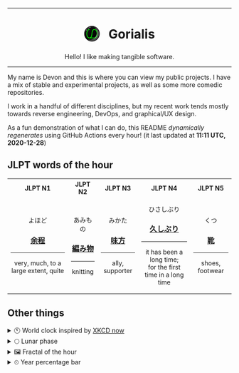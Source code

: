 ***

<h1 align="center">
<sub>
    <img src="readme/resources/avatar.png" height="36">
</sub>
&nbsp;
Gorialis
</h1>
<p align="center">
Hello! I like making tangible software.
</p>

***

My name is Devon and this is where you can view my public projects. I have a mix of stable and experimental projects, as well as some more comedic repositories.

I work in a handful of different disciplines, but my recent work tends mostly towards reverse engineering, DevOps, and graphical/UX design.

As a fun demonstration of what I can do, this README *dynamically regenerates* using GitHub Actions every hour! (it last updated at **11:11 UTC, 2020-12-28**)

<h2>JLPT words of the hour</h2>
<table>
    <tr>
        <th>JLPT N1</th>
        <th>JLPT N2</th>
        <th>JLPT N3</th>
        <th>JLPT N4</th>
        <th>JLPT N5</th>
    </tr>
    <tr>
        <td>
            <p align="center">よほど</p>
            <h3 align="center"><b><a href="https://jisho.org/search/%E4%BD%99%E7%A8%8B">余程</a></b></h3>
            <hr>
            <p align="center">very,<wbr> much,<wbr> to a large extent,<wbr> quite</p>
        </td>
        <td>
            <p align="center">あみもの</p>
            <h3 align="center"><b><a href="https://jisho.org/search/%E7%B7%A8%E3%81%BF%E7%89%A9">編み物</a></b></h3>
            <hr>
            <p align="center">knitting</p>
        </td>
        <td>
            <p align="center">みかた</p>
            <h3 align="center"><b><a href="https://jisho.org/search/%E5%91%B3%E6%96%B9">味方</a></b></h3>
            <hr>
            <p align="center">ally,<wbr> supporter</p>
        </td>
        <td>
            <p align="center">ひさしぶり</p>
            <h3 align="center"><b><a href="https://jisho.org/search/%E4%B9%85%E3%81%97%E3%81%B6%E3%82%8A">久しぶり</a></b></h3>
            <hr>
            <p align="center">it has been a long time;<br> for the first time in a long time</p>
        </td>
        <td>
            <p align="center">くつ</p>
            <h3 align="center"><b><a href="https://jisho.org/search/%E9%9D%B4">靴</a></b></h3>
            <hr>
            <p align="center">shoes,<wbr> footwear</p>
        </td>
    </tr>
</table>

<h2>Other things</h2>
<details>
<summary>🕚  World clock inspired by <a href="https://xkcd.com/now">XKCD now</a></summary>

> <img src="generated/now.png" width="512">

</details>
<details>
<summary>🌕 Lunar phase</summary>

The moon is approximately 48.73% through its phase (Full Moon).

</details>
<details>
<summary>&#x1f5bc; Fractal of the hour</summary>

> <img src="generated/fractal.png" width="512">

</details>
<details>
<summary>&#x23f2; Year percentage bar</summary>
<pre><code>2020 [███████████████████▁] 99.03%</code></pre>
</details>
